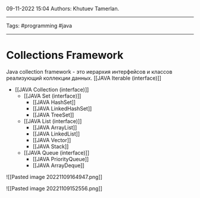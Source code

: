 09-11-2022
15:04
Authors: Khutuev Tamerlan.
***
Tags: #programming #java  
***
# Collections Framework
Java collection framework - это иерархия интерфейсов и классов реализующий коллекции данных.
[[JAVA Iterable (interface)]]
- [[JAVA Collection (interface)]]
	- [[JAVA Set (interface)]]
		- [[JAVA HashSet]]
		- [[JAVA LinkedHashSet]]
		- [[JAVA TreeSet]]
	- [[JAVA List (interface)]]
		- [[JAVA ArrayList]]
		- [[JAVA LinkedList]]
		- [[JAVA Vector]]
		- [[JAVA Stack]]
	- [[JAVA Queue (interface)]]
		- [[JAVA PriorityQueue]]
		- [[JAVA ArrayDeque]]

![[Pasted image 20221109164947.png]]

![[Pasted image 20221109152556.png]]

